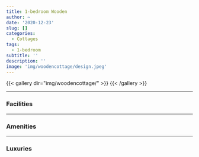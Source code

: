 ```yaml
---
title: 1-bedroom Wooden
author: ~
date: '2020-12-23'
slug: []
categories:
  - Cottages
tags:
  - 1-bedroom
subtitle: ''
description: ''
image: 'img/woodencottage/design.jpeg'
---
```


{{< gallery dir="img/woodencottage/" >}} {{< /gallery >}}

---

### Facilities

---

### Amenities

---

### Luxuries

